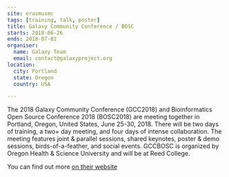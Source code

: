 ```yaml
---
site: erasmusmc
tags: [training, talk, poster]
title: Galaxy Community Conference / BOSC
starts: 2018-06-26
ends: 2018-07-02
organiser:
  name: Galaxy Team
  email: contact@galaxyproject.org
location:
  city: Portland
  state: Oregon
  country: USA

---
```


The 2018 Galaxy Community Conference (GCC2018) and Bioinformatics Open Source
Conference 2018 (BOSC2018) are meeting together in Portland, Oregon, United
States, June 25-30, 2018.  There will be two days of training, a two+ day
meeting, and four days of intense collaboration.  The meeting features joint &
parallel sessions, shared keynotes, poster & demo sessions,
birds-of-a-feather, and social events.  GCCBOSC is organized by Oregon Health
& Science University and will be at Reed College.

You can find out more [on their website](https://gccbosc2018.sched.com/)
